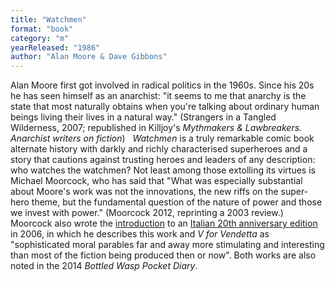 ```yaml
---
title: "Watchmen"
format: "book"
category: "m"
yearReleased: "1986"
author: "Alan Moore & Dave Gibbons"
---
```

Alan Moore first got  involved in radical politics in the 1960s. Since his 20s he has seen himself as  an anarchist: "it seems to me that anarchy is the state that most naturally  obtains when you're talking about ordinary human beings living their lives in a  natural way." (Strangers in a Tangled Wilderness, 2007; republished in   Killjoy's _Mythmakers & Lawbreakers. Anarchist writers on fiction_)
 
_Watchmen_ is a truly remarkable  comic book alternate history with darkly and richly characterised superheroes  and a story that cautions against trusting heroes and leaders of any  description: who watches the watchmen? Not least among those extolling its  virtues is Michael Moorcock, who has said that "What was especially substantial  about Moore's work was not the innovations, the new riffs on the super-hero  theme, but the fundamental question of the nature of power and those we invest  with power." (Moorcock 2012, reprinting a 2003 review.) Moorcock also wrote the <a href="http://smokyland.blogspot.co.uk/2007/09/michael-moorcock-on-watchmen.html"> introduction</a> to an <a href="http://www.lavieri.it/Catalogo/A-libri/I%20fuori%20serie/watch.htm"> Italian 20th anniversary edition</a> in 2006, in which he describes this work  and _V for Vendetta_ as "sophisticated moral parables far and away more  stimulating and interesting than most of the fiction being produced then or  now". Both works are also noted in the 2014 _Bottled Wasp Pocket Diary_. 
